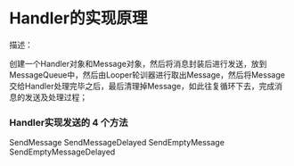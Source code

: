 
# Handler的实现原理

描述：

创建一个Handler对象和Message对象，然后将消息封装后进行发送，放到MessageQueue中，然后由Looper轮训器进行取出Message，然后将Message交给Handler处理完毕之后，最后清理掉Message，如此往复循环下去，完成消息的发送及处理过程；

### Handler实现发送的 4 个方法

SendMessage SendMessageDelayed
SendEmptyMessage SendEmptyMessageDelayed

